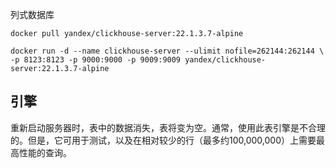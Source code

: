 列式数据库

```shell
docker pull yandex/clickhouse-server:22.1.3.7-alpine

docker run -d --name clickhouse-server --ulimit nofile=262144:262144 \
-p 8123:8123 -p 9000:9000 -p 9009:9009 yandex/clickhouse-server:22.1.3.7-alpine
```

## 引擎

重新启动服务器时，表中的数据消失，表将变为空。通常，使用此表引擎是不合理的。但是，它可用于测试，以及在相对较少的行（最多约100,000,000）上需要最高性能的查询。